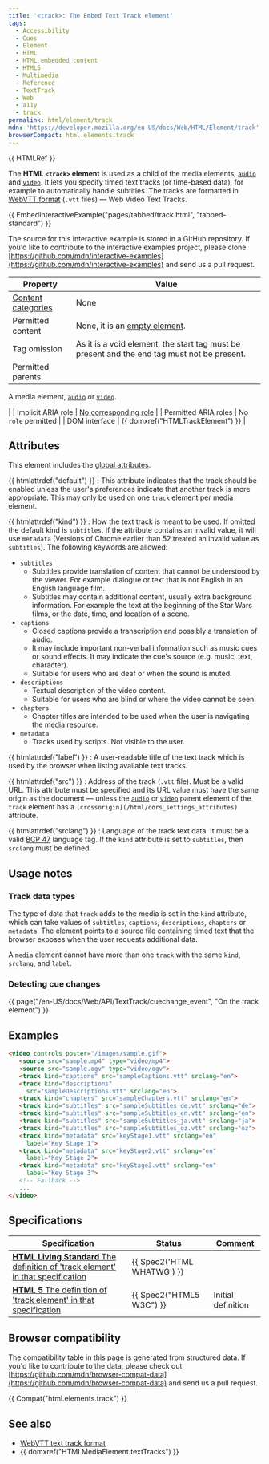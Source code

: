 ```yaml
---
title: '<track>: The Embed Text Track element'
tags:
  - Accessibility
  - Cues
  - Element
  - HTML
  - HTML embedded content
  - HTML5
  - Multimedia
  - Reference
  - TextTrack
  - Web
  - a11y
  - track
permalink: html/element/track
mdn: 'https://developer.mozilla.org/en-US/docs/Web/HTML/Element/track'
browserCompact: html.elements.track
---
```

{{ HTMLRef }}

The **HTML `<track>` element** is used as a child of the media elements, [`audio`](/html/element/audio/) and [`video`](/html/element/video/). It lets you specify timed text tracks (or time-based data), for example to automatically handle subtitles. The tracks are formatted in [WebVTT format](/api/web_video_text_tracks_format) (`.vtt` files) — Web Video Text Tracks.

{{ EmbedInteractiveExample("pages/tabbed/track.html", "tabbed-standard") }}

The source for this interactive example is stored in a GitHub repository. If you'd like to contribute to the interactive examples project, please clone [https://github.com/mdn/interactive-examples](https://github.com/mdn/interactive-examples) and send us a pull request.

| Property | Value |
| --- | --- |
| [Content categories](/html/content_categories) | None |
| Permitted content | None, it is an [empty element](/glossary/empty_element/). |
| Tag omission | As it is a void element, the start tag must be present and the end tag must not be present. |
| Permitted parents | 
A media element, [`audio`](/html/element/audio/) or [`video`](/html/element/video/).

 |
| Implicit ARIA role | [No corresponding role](https://www.w3.org/TR/html-aria/#dfn-no-corresponding-role) |
| Permitted ARIA roles | No `role` permitted |
| DOM interface | {{ domxref("HTMLTrackElement") }} |

## Attributes

This element includes the [global attributes](/html/global_attributes).

{{ htmlattrdef("default") }}
: This attribute indicates that the track should be enabled unless the user's preferences indicate that another track is more appropriate. This may only be used on one `track` element per media element.

{{ htmlattrdef("kind") }}
: How the text track is meant to be used. If omitted the default kind is `subtitles`. If the attribute contains an invalid value, it will use `metadata` (Versions of Chrome earlier than 52 treated an invalid value as `subtitles`). The following keywords are allowed:

-   `subtitles`
    -   Subtitles provide translation of content that cannot be understood by the viewer. For example dialogue or text that is not English in an English language film.
    -   Subtitles may contain additional content, usually extra background information. For example the text at the beginning of the Star Wars films, or the date, time, and location of a scene.
-   `captions`
    -   Closed captions provide a transcription and possibly a translation of audio.
    -   It may include important non-verbal information such as music cues or sound effects. It may indicate the cue's source (e.g. music, text, character).
    -   Suitable for users who are deaf or when the sound is muted.
-   `descriptions`
    -   Textual description of the video content.
    -   Suitable for users who are blind or where the video cannot be seen.
-   `chapters`
    -   Chapter titles are intended to be used when the user is navigating the media resource.
-   `metadata`
    -   Tracks used by scripts. Not visible to the user.

{{ htmlattrdef("label") }}
: A user-readable title of the text track which is used by the browser when listing available text tracks.

{{ htmlattrdef("src") }}
: Address of the track (`.vtt` file). Must be a valid URL. This attribute must be specified and its URL value must have the same origin as the document — unless the [`audio`](/html/element/audio/) or [`video`](/html/element/video/) parent element of the `track` element has a `[crossorigin](/html/cors_settings_attributes)` attribute.

{{ htmlattrdef("srclang") }}
: Language of the track text data. It must be a valid [BCP 47](https://r12a.github.io/app-subtags/) language tag. If the `kind` attribute is set to `subtitles`, then `srclang` must be defined.

## Usage notes

### Track data types

The type of data that `track` adds to the media is set in the `kind` attribute, which can take values of `subtitles`, `captions`, `descriptions`, `chapters` or `metadata`. The element points to a source file containing timed text that the browser exposes when the user requests additional data.

A `media` element cannot have more than one `track` with the same `kind`, `srclang`, and `label`.

### Detecting cue changes

{{ page("/en-US/docs/Web/API/TextTrack/cuechange_event", "On the track element") }}

## Examples

```html
<video controls poster="/images/sample.gif">
   <source src="sample.mp4" type="video/mp4">
   <source src="sample.ogv" type="video/ogv">
   <track kind="captions" src="sampleCaptions.vtt" srclang="en">
   <track kind="descriptions"
     src="sampleDescriptions.vtt" srclang="en">
   <track kind="chapters" src="sampleChapters.vtt" srclang="en">
   <track kind="subtitles" src="sampleSubtitles_de.vtt" srclang="de">
   <track kind="subtitles" src="sampleSubtitles_en.vtt" srclang="en">
   <track kind="subtitles" src="sampleSubtitles_ja.vtt" srclang="ja">
   <track kind="subtitles" src="sampleSubtitles_oz.vtt" srclang="oz">
   <track kind="metadata" src="keyStage1.vtt" srclang="en"
     label="Key Stage 1">
   <track kind="metadata" src="keyStage2.vtt" srclang="en"
     label="Key Stage 2">
   <track kind="metadata" src="keyStage3.vtt" srclang="en"
     label="Key Stage 3">
   <!-- Fallback -->
   ...
</video>

```

## Specifications

| Specification | Status | Comment |
| --- | --- | --- |
| [**HTML Living Standard** The definition of 'track element' in that specification](https://html.spec.whatwg.org/multipage/embedded-content.html#the-track-element) | {{ Spec2('HTML WHATWG') }} |  |
| [**HTML 5** The definition of 'track element' in that specification](https://www.w3.org/TR/html52/semantics-embedded-content.html#the-track-element) | {{ Spec2("HTML5 W3C") }} | Initial definition |

## Browser compatibility

The compatibility table in this page is generated from structured data. If you'd like to contribute to the data, please check out [https://github.com/mdn/browser-compat-data](https://github.com/mdn/browser-compat-data) and send us a pull request.

{{ Compat("html.elements.track") }}

## See also

-   [WebVTT text track format](/en-US/docs/HTML/WebVTT)
-   {{ domxref("HTMLMediaElement.textTracks") }}